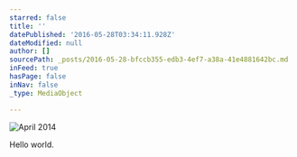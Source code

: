 ```yaml
---
starred: false
title: ''
datePublished: '2016-05-28T03:34:11.928Z'
dateModified: null
author: []
sourcePath: _posts/2016-05-28-bfccb355-edb3-4ef7-a38a-41e4881642bc.md
inFeed: true
hasPage: false
inNav: false
_type: MediaObject

---
```

![April 2014](https://the-grid-user-content.s3-us-west-2.amazonaws.com/93c28ba0-3622-49b4-a328-642cc5e53737.jpg)

Hello world.